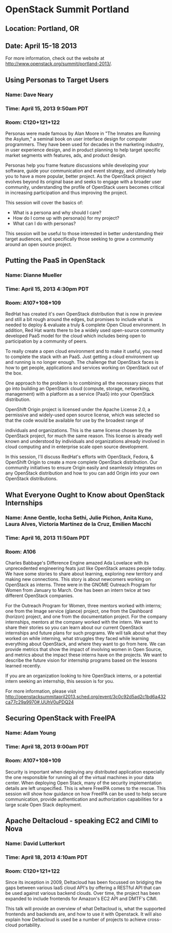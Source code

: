 # OpenStack Summit Portland
## Location: Portland, OR
## Date: April 15-18 2013

For more information, check out the website at <http://www.openstack.org/summit/portland-2013/>.

## Using Personas to Target Users
### Name: Dave Neary
### Time: April 15, 2013 9:50am PDT
### Room: C120+121+122

Personas were made famous by Alan Moore in "The Inmates are Running the Asylum," a seminal book on user interface design for computer programmers. They have been used for decades in the marketing industry, in user experience design, and in product planning to help target specific market segments with features, ads, and product design.

Personas help you frame feature discussions while developing your software, guide your communication and event strategy, and ultimately help you to have a more popular, better project. As the OpenStack project evolves beyond its original base and seeks to engage with a broader user community, understanding the profile of OpenStack users becomes critical in increasing participation and thus improving the project.

This session will cover the basics of:
 * What is a persona and why should I care?
 * How do I come up with persona(s) for my project?
 * What can I do with personas?

This session will be useful to those interested in better understanding their target audiences, and specifically those seeking to grow a community around an open source project.

##  Putting the PaaS in OpenStack
### Name: Dianne Mueller
### Time: April 15, 2013 4:30pm PDT
### Room: A107+108+109

RedHat has created it's own OpenStack distribution that is now in preview and still a bit rough around the edges, but promises to include what is needed to deploy & evaluate a truly & complete Open Cloud environment. In addition, Red Hat wants there to be a widely used open-source community developed PaaS model for the cloud which includes being open to participation by a community of peers.

To really create a open cloud environment and to make it useful, you need to complete the stack with an PaaS. Just getting a cloud environment up and running is no longer enough. The challenge that OpenStack faces is how to get people, applications and services working on OpenStack out of the box.

One approach to the problem is to combining all the necessary pieces that go into building an OpenStack cloud (compute, storage, networking, management) with a platform as a service (PaaS) into your OpenStack distribution.

OpenShift Origin project is licensed under the Apache License 2.0, a permissive and widely-used open source license, which was selected so that the code would be available for use by the broadest range of

individuals and organizations. This is the same license chosen by the OpenStack project, for much the same reason. This license is already well known and understood by individuals and organizations already involved in cloud computing and in enterprise scale open source development.

In this session, I'll discuss RedHat's efforts with OpenStack, Fedora, & OpenShift Origin to create a more complete OpenStack distribution. Our community initiatives to ensure Origin easily and seamlessly integrates on any OpenStack distribution and how to you can add Origin into your own OpenStack distributions. 

##  What Everyone Ought to Know about OpenStack Internships
### Name: Anne Gentle, Iccha Sethi, Julie Pichon, Anita Kuno, Laura Alves, Victoria Martínez de la Cruz, Emilien Macchi
### Time: April 16, 2013 11:50am PDT
### Room: A106

Charles Babbage's Difference Engine amazed Ada Lovelace with its unprecedented engineering feats just like OpenStack amazes people today. We have some stories to share about learning, exploring new territory and making new connections. This story is about newcomers working on OpenStack as interns. Three were in the GNOME Outreach Program for Women from January to March. One has been an intern twice at two different OpenStack companies.

For the Outreach Program for Women, three mentors worked with interns; one from the Image service (glance) project, one from the Dashboard (horizon) project, and one from the documentation project. For the company internships, mentors at the company worked with the intern. We want to share their stories so you can learn about our current OpenStack internships and future plans for such programs. We will talk about what they worked on while interning, what struggles they faced while learning everything about OpenStack, and where they want to go from here. We can provide metrics that show the impact of involving women in Open Source, and metrics about the impact these interns have on the projects. We want to describe the future vision for internship programs based on the lessons learned recently.

If you are an organization looking to hire OpenStack interns, or a potential intern seeking an internship, this session is for you.

For more information, please visit <http://openstacksummitapril2013.sched.org/event/3c0c92d5ad2c1bd6a432ca77c29a9970#.UUhV0uPDQ24>


##  Securing OpenStack with FreeIPA
### Name: Adam Young
### Time: April 18, 2013 9:00am PDT
### Room: A107+108+109

Security is important when deploying any distributed application especially the one responsible for running all of the virtual machines in your data center. When deploying Open Stack, many of the security implementation details are left unspecified. This is where FreeIPA comes to the rescue. This session will show how guidance on how FreeIPA can be used to help secure communication, provide authentication and authorization capabilities for a large scale Open Stack deployment. 

##  Apache Deltacloud - speaking EC2 and CIMI to Nova
### Name: David Lutterkort
### Time: April 18, 2013 4:10am PDT
### Room: C120+121+122

Since its inception in 2009, Deltacloud has been focussed on bridging the gaps between various IaaS cloud API's by offering a RESTful API that can be used against various backend clouds.  Over time, the project has been expanded to include frontends for Amazon's EC2 API and DMTF's CIMI.

This talk will provide an overview of what Deltacloud is, what the supported frontends and backends are, and how to use it with Openstack. It will also explain how Deltacloud is used be a number of projects to achieve cross-cloud portability.

